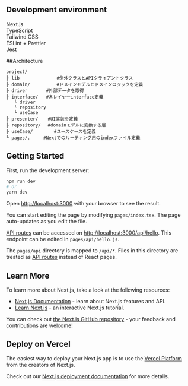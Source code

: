 ## Development environment

Next.js<br />
TypeScript<br />
Tailwind CSS<br />
ESLint + Prettier<br />
Jest<br />

##Architecture

```
project/
├ lib     　　    　#例外クラスとAPIクライアントクラス
├ domain/　　　     #ドメインモデルとドメインロジックを定義
├ driver       #外部データを取得
├ interface/   #各レイヤーinterface定義
   └ driver
   └ repository
   └ useCase
├ presenter/　  #UI実装を定義
├ repository/　 #domainモデルに変換する層
├ useCase/　　　   #ユースケースを定義
└ pages/.     #Nextでのルーティング用のindexファイル定義
```

## Getting Started

First, run the development server:

```bash
npm run dev
# or
yarn dev
```

Open [http://localhost:3000](http://localhost:3000) with your browser to see the result.

You can start editing the page by modifying `pages/index.tsx`. The page auto-updates as you edit the file.

[API routes](https://nextjs.org/docs/api-routes/introduction) can be accessed on [http://localhost:3000/api/hello](http://localhost:3000/api/hello). This endpoint can be edited in `pages/api/hello.js`.

The `pages/api` directory is mapped to `/api/*`. Files in this directory are treated as [API routes](https://nextjs.org/docs/api-routes/introduction) instead of React pages.

## Learn More

To learn more about Next.js, take a look at the following resources:

- [Next.js Documentation](https://nextjs.org/docs) - learn about Next.js features and API.
- [Learn Next.js](https://nextjs.org/learn) - an interactive Next.js tutorial.

You can check out [the Next.js GitHub repository](https://github.com/vercel/next.js/) - your feedback and contributions are welcome!

## Deploy on Vercel

The easiest way to deploy your Next.js app is to use the [Vercel Platform](https://vercel.com/new?utm_medium=default-template&filter=next.js&utm_source=create-next-app&utm_campaign=create-next-app-readme) from the creators of Next.js.

Check out our [Next.js deployment documentation](https://nextjs.org/docs/deployment) for more details.
